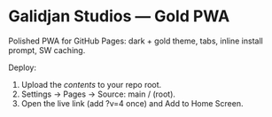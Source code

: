 # Galidjan Studios — Gold PWA
Polished PWA for GitHub Pages: dark + gold theme, tabs, inline install prompt, SW caching.

Deploy:
1) Upload the *contents* to your repo root.
2) Settings → Pages → Source: main / (root).
3) Open the live link (add ?v=4 once) and Add to Home Screen.
